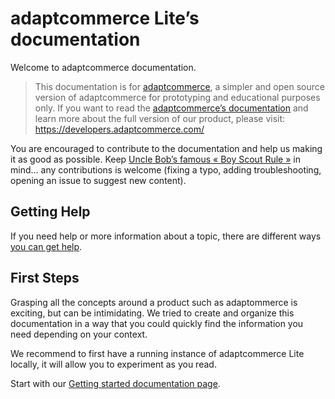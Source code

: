 # adaptcommerce Lite’s documentation

Welcome to adaptcommerce documentation.

> This documentation is for [adaptcommerce](https://github.com/adaptcommerce/adaptcommerce-lite), a simpler and open source version of adaptcommerce for prototyping and educational purposes only.
> If you want to read the [adaptcommerce’s documentation](https://developers.adaptcommerce.com/docs/) and learn more about the full version of our product, please visit: https://developers.adaptcommerce.com/

You are encouraged to contribute to the documentation and help us making it as good as possible.
Keep [Uncle Bob’s famous « Boy Scout Rule »](http://wiki.c2.com/?BoyScoutRule) in mind… any contributions is welcome (fixing a typo, adding troubleshooting, opening an issue to suggest new content).

## Getting Help

If you need help or more information about a topic, there are different ways [you can get help](https://developers.adaptcommerce.com/help.html).

## First Steps

Grasping all the concepts around a product such as adaptommerce is exciting, but can be intimidating.
We tried to create and organize this documentation in a way that you could quickly find the information you need depending on your context.

We recommend to first have a running instance of adaptcommerce Lite locally, it will allow you to experiment as you read.

Start with our [Getting started documentation page](getting-started.md).
